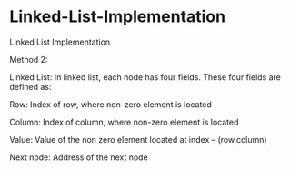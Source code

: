 # Linked-List-Implementation
Linked List Implementation

Method 2: 

Linked List: In linked list, each node has four fields. These four fields are defined as: 

Row: Index of row, where non-zero element is located

Column: Index of column, where non-zero element is located

Value: Value of the non zero element located at index – (row,column)

Next node: Address of the next node
